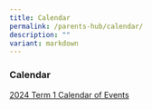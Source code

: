 ```yaml
---
title: Calendar
permalink: /parents-hub/calendar/
description: ""
variant: markdown
---
```

### Calendar

[2024 Term 1 Calendar of Events](/files/Calendar%20of%20Events/2024_Term_1_COE_students.pdf)
